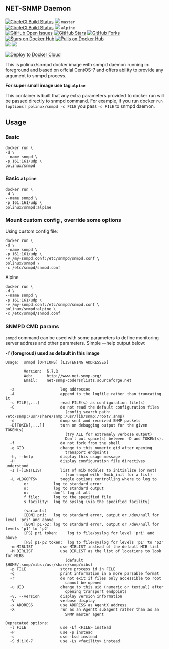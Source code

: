 ## NET-SNMP Daemon

[![CircleCI Build Status](https://img.shields.io/circleci/project/pozgo/docker-snmpd/master.svg)](https://circleci.com/gh/pozgo/docker-snmpd) [![](https://images.microbadger.com/badges/image/polinux/snmpd:latest.svg)](http://microbadger.com/images/polinux/snmpd) `master`  
[![CircleCI Build Status](https://img.shields.io/circleci/project/pozgo/docker-snmpd/alpine.svg)](https://circleci.com/gh/pozgo/docker-snmpd) [![](https://images.microbadger.com/badges/image/polinux/snmpd:alpine.svg)](http://microbadger.com/images/polinux/snmpd) `alpine`  
[![GitHub Open Issues](https://img.shields.io/github/issues/pozgo/docker-snmpd.svg)](https://github.com/pozgo/docker-snmpd/issues)
[![GitHub Stars](https://img.shields.io/github/stars/pozgo/docker-snmpd.svg)](https://github.com/pozgo/docker-snmpd)
[![GitHub Forks](https://img.shields.io/github/forks/pozgo/docker-snmpd.svg)](https://github.com/pozgo/docker-snmpd)  
[![Stars on Docker Hub](https://img.shields.io/docker/stars/polinux/snmpd.svg)](https://hub.docker.com/r/polinux/snmpd)
[![Pulls on Docker Hub](https://img.shields.io/docker/pulls/polinux/snmpd.svg)](https://hub.docker.com/r/polinux/snmpd)  
[![](https://images.microbadger.com/badges/version/polinux/snmpd.svg)](http://microbadger.com/images/polinux/snmpd)
[![](https://images.microbadger.com/badges/license/polinux/snmpd.svg)](http://microbadger.com/images/polinux/snmpd)

[![Deploy to Docker Cloud](https://files.cloud.docker.com/images/deploy-to-dockercloud.svg)](https://cloud.docker.com/stack/deploy/?repo=https://github.com/pozgo/docker-snmpd/tree/master)

This is polinux/snmpd docker image with snmpd daemon running in foreground and based on offcial CentOS-7 and offers ability to provide any argument to snmpd process.

**For super small image use tag `alpine`**

This container is built that any extra parameters provided to docker run will be passed directly to snmpd command. For example, if you run docker `run [options] polinux/snmpd -c FILE` you pass `-c FILE` to snmpd daemon.

## Usage
### Basic

    docker run \
    -d \
    --name snmpd \
    -p 161:161/udp \
    polinux/snmpd
    
### Basic `alpine`

    docker run \
    -d \
    --name snmpd \
    -p 161:161/udp \
    polinux/snmpd:alpine

### Mount custom config , override some options
Using custom config file:

    docker run \
    -d \
    --name snmpd \
    -p 161:161/udp \
    -v /my-snmpd.conf:/etc/snmpd/snmpd.conf \
    polinux/snmpd \
    -c /etc/snmpd/snmod.conf
    
Alpine 

    docker run \
    -d \
    --name snmpd \
    -p 161:161/udp \
    -v /my-snmpd.conf:/etc/snmpd/snmpd.conf \
    polinux/snmpd:alpine \
    -c /etc/snmpd/snmod.conf

### SNMPD CMD params
`snmpd` command can be used with some parameters to define monitoring server address and other parameters. Simple --help output below:

**`-f` (foregroud) used as default in this image**

    Usage:  snmpd [OPTIONS] [LISTENING ADDRESSES]

            Version:  5.7.3
            Web:      http://www.net-snmp.org/
            Email:    net-snmp-coders@lists.sourceforge.net

      -a                    log addresses
      -A                    append to the logfile rather than truncating it
      -c FILE[,...]         read FILE(s) as configuration file(s)
      -C                    do not read the default configuration files
                              (config search path: /etc/snmp:/usr/share/snmp:/usr/lib/snmp:/root/.snmp)
      -d                    dump sent and received SNMP packets
      -D[TOKEN[,...]]       turn on debugging output for the given TOKEN(s)
                              (try ALL for extremely verbose output)
                              Don't put space(s) between -D and TOKEN(s).
      -f                    do not fork from the shell
      -g GID                change to this numeric gid after opening
                              transport endpoints
      -h, --help            display this usage message
      -H                    display configuration file directives understood
      -I [-]INITLIST        list of mib modules to initialize (or not)
                              (run snmpd with -Dmib_init for a list)
      -L <LOGOPTS>          toggle options controlling where to log to
            e:           log to standard error
            o:           log to standard output
            n:           don't log at all
            f file:      log to the specified file
            s facility:  log to syslog (via the specified facility)

            (variants)
            [EON] pri:   log to standard error, output or /dev/null for level 'pri' and above
            [EON] p1-p2: log to standard error, output or /dev/null for levels 'p1' to 'p2'
            [FS] pri token:    log to file/syslog for level 'pri' and above
            [FS] p1-p2 token:  log to file/syslog for levels 'p1' to 'p2'
      -m MIBLIST            use MIBLIST instead of the default MIB list
      -M DIRLIST            use DIRLIST as the list of locations to look for MIBs
                              (default $HOME/.snmp/mibs:/usr/share/snmp/mibs)
      -p FILE               store process id in FILE
      -q                    print information in a more parsable format
      -r                    do not exit if files only accessible to root
                              cannot be opened
      -u UID                change to this uid (numeric or textual) after
                              opening transport endpoints
      -v, --version         display version information
      -V                    verbose display
      -x ADDRESS            use ADDRESS as AgentX address
      -X                    run as an AgentX subagent rather than as an
                              SNMP master agent

    Deprecated options:
      -l FILE               use -Lf <FILE> instead
      -P                    use -p instead
      -s                    use -Lsd instead
      -S d|i|0-7            use -Ls <facility> instead
